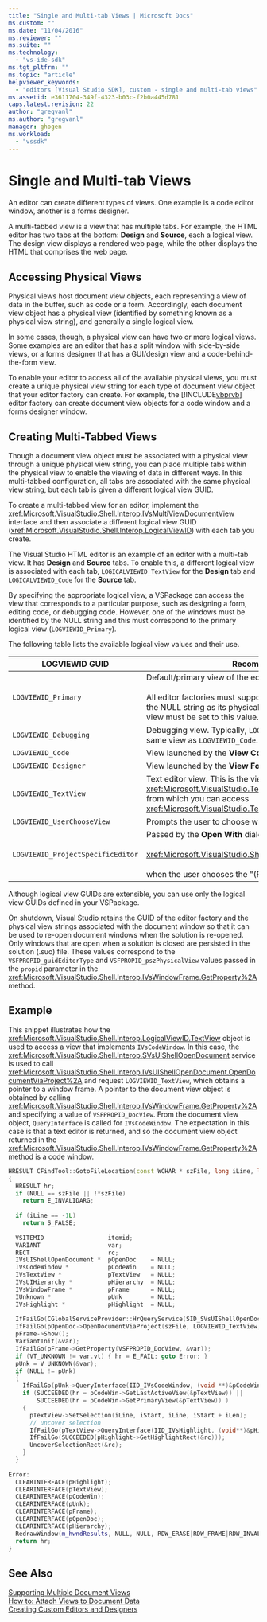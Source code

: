 ```yaml
---
title: "Single and Multi-tab Views | Microsoft Docs"
ms.custom: ""
ms.date: "11/04/2016"
ms.reviewer: ""
ms.suite: ""
ms.technology: 
  - "vs-ide-sdk"
ms.tgt_pltfrm: ""
ms.topic: "article"
helpviewer_keywords: 
  - "editors [Visual Studio SDK], custom - single and multi-tab views"
ms.assetid: e3611704-349f-4323-b03c-f2b0a445d781
caps.latest.revision: 22
author: "gregvanl"
ms.author: "gregvanl"
manager: ghogen
ms.workload: 
  - "vssdk"
---
```

# Single and Multi-tab Views
An editor can create different types of views. One example is a code editor window, another is a forms designer.  
  
 A multi-tabbed view is a view that has multiple tabs. For example, the HTML editor has two tabs at the bottom: **Design** and **Source**, each a logical view. The design view displays a rendered web page, while the other displays the HTML that comprises the web page.  
  
## Accessing Physical Views  
 Physical views host document view objects, each representing a view of data in the buffer, such as code or a form. Accordingly, each document view object has a physical view (identified by something known as a physical view string), and generally a single logical view.  
  
 In some cases, though, a physical view can have two or more logical views. Some examples are an editor that has a split window with side-by-side views, or a forms designer that has a GUI/design view and a code-behind-the-form view.  
  
 To enable your editor to access all of the available physical views, you must create a unique physical view string for each type of document view object that your editor factory can create. For example, the [!INCLUDE[vbprvb](../code-quality/includes/vbprvb_md.md)] editor factory can create document view objects for a code window and a forms designer window.  
  
## Creating Multi-Tabbed Views  
 Though a document view object must be associated with a physical view through a unique physical view string, you can place multiple tabs within the physical view to enable the viewing of data in different ways. In this multi-tabbed configuration, all tabs are associated with the same physical view string, but each tab is given a different logical view GUID.  
  
 To create a multi-tabbed view for an editor, implement the <xref:Microsoft.VisualStudio.Shell.Interop.IVsMultiViewDocumentView> interface and then associate a different logical view GUID (<xref:Microsoft.VisualStudio.Shell.Interop.LogicalViewID>) with each tab you create.  
  
 The Visual Studio HTML editor is an example of an editor with a multi-tab view. It has **Design** and **Source** tabs. To enable this, a different logical view is associated with each tab, `LOGICALVIEWID_TextView` for the **Design** tab and `LOGICALVIEWID_Code` for the **Source** tab.  
  
 By specifying the appropriate logical view, a VSPackage can access the view that corresponds to a particular purpose, such as designing a form, editing code, or debugging code. However, one of the windows must be identified by the NULL string and this must correspond to the primary logical view (`LOGVIEWID_Primary`).  
  
 The following table lists the available logical view values and their use.  
  
|LOGVIEWID GUID|Recommended Use|  
|--------------------|---------------------|  
|`LOGVIEWID_Primary`|Default/primary view of the editor factory.<br /><br /> All editor factories must support this value. This view must use the NULL string as its physical view string. At least one logical view must be set to this value.|  
|`LOGVIEWID_Debugging`|Debugging view. Typically, `LOGVIEWID_Debugging` maps to the same view as `LOGVIEWID_Code`.|  
|`LOGVIEWID_Code`|View launched by the **View Code** command.|  
|`LOGVIEWID_Designer`|View launched by the **View Form** command.|  
|`LOGVIEWID_TextView`|Text editor view. This is the view that returns <xref:Microsoft.VisualStudio.TextManager.Interop.IVsCodeWindow>, from which you can access <xref:Microsoft.VisualStudio.TextManager.Interop.IVsTextView>.|  
|`LOGVIEWID_UserChooseView`|Prompts the user to choose which view to use.|  
|`LOGVIEWID_ProjectSpecificEditor`|Passed by the **Open With** dialog box to<br /><br /> <xref:Microsoft.VisualStudio.Shell.Interop.IVsProject.OpenItem%2A><br /><br /> when the user chooses the "(Project default editor)" entry.|  
  
 Although logical view GUIDs are extensible, you can use only the logical view GUIDs defined in your VSPackage.  
  
 On shutdown, Visual Studio retains the GUID of the editor factory and the physical view strings associated with the document window so that it can be used to re-open document windows when the solution is re-opened. Only windows that are open when a solution is closed are persisted in the solution (.suo) file. These values correspond to the `VSFPROPID_guidEditorType` and `VSFPROPID_pszPhysicalView` values passed in the `propid` parameter in the <xref:Microsoft.VisualStudio.Shell.Interop.IVsWindowFrame.GetProperty%2A> method.  
  
## Example  
 This snippet illustrates how the <xref:Microsoft.VisualStudio.Shell.Interop.LogicalViewID.TextView> object is used to access a view that implements `IVsCodeWindow`. In this case, the <xref:Microsoft.VisualStudio.Shell.Interop.SVsUIShellOpenDocument> service is used to call <xref:Microsoft.VisualStudio.Shell.Interop.IVsUIShellOpenDocument.OpenDocumentViaProject%2A> and request `LOGVIEWID_TextView`, which obtains a pointer to a window frame. A pointer to the document view object is obtained by calling <xref:Microsoft.VisualStudio.Shell.Interop.IVsWindowFrame.GetProperty%2A> and specifying a value of `VSFPROPID_DocView`. From the document view object, `QueryInterface` is called for `IVsCodeWindow`. The expectation in this case is that a text editor is returned, and so the document view object returned in the <xref:Microsoft.VisualStudio.Shell.Interop.IVsWindowFrame.GetProperty%2A> method is a code window.  
  
```cpp  
HRESULT CFindTool::GotoFileLocation(const WCHAR * szFile, long iLine, long iStart, long iLen)  
{  
  HRESULT hr;  
  if (NULL == szFile || !*szFile)  
    return E_INVALIDARG;  
  
  if (iLine == -1L)  
    return S_FALSE;  
  
  VSITEMID                  itemid;  
  VARIANT                   var;  
  RECT                      rc;  
  IVsUIShellOpenDocument *  pOpenDoc    = NULL;  
  IVsCodeWindow *           pCodeWin    = NULL;  
  IVsTextView *             pTextView   = NULL;  
  IVsUIHierarchy *          pHierarchy  = NULL;  
  IVsWindowFrame *          pFrame      = NULL;  
  IUnknown *                pUnk        = NULL;  
  IVsHighlight *            pHighlight  = NULL;  
  
  IfFailGo(CGlobalServiceProvider::HrQueryService(SID_SVsUIShellOpenDocument, IID_IVsUIShellOpenDocument, (void **)&pOpenDoc));  
  IfFailGo(pOpenDoc->OpenDocumentViaProject(szFile, LOGVIEWID_TextView, NULL, &pHierarchy, &itemid, &pFrame));  
  pFrame->Show();  
  VariantInit(&var);  
  IfFailGo(pFrame->GetProperty(VSFPROPID_DocView, &var));  
  if (VT_UNKNOWN != var.vt) { hr = E_FAIL; goto Error; }  
  pUnk = V_UNKNOWN(&var);  
  if (NULL != pUnk)  
  {  
    IfFailGo(pUnk->QueryInterface(IID_IVsCodeWindow, (void **)&pCodeWin));  
    if (SUCCEEDED(hr = pCodeWin->GetLastActiveView(&pTextView)) ||  
        SUCCEEDED(hr = pCodeWin->GetPrimaryView(&pTextView)) )  
    {  
      pTextView->SetSelection(iLine, iStart, iLine, iStart + iLen);  
      // uncover selection  
      IfFailGo(pTextView->QueryInterface(IID_IVsHighlight, (void**)&pHighlight));  
      IfFailGo(SUCCEEDED(pHighlight->GetHighlightRect(&rc)));  
      UncoverSelectionRect(&rc);  
    }  
  }  
  
Error:  
  CLEARINTERFACE(pHighlight);  
  CLEARINTERFACE(pTextView);  
  CLEARINTERFACE(pCodeWin);  
  CLEARINTERFACE(pUnk);  
  CLEARINTERFACE(pFrame);  
  CLEARINTERFACE(pOpenDoc);  
  CLEARINTERFACE(pHierarchy);  
  RedrawWindow(m_hwndResults, NULL, NULL, RDW_ERASE|RDW_FRAME|RDW_INVALIDATE|RDW_ALLCHILDREN);  
  return hr;  
}  
```  
  
## See Also  
 [Supporting Multiple Document Views](../extensibility/supporting-multiple-document-views.md)   
 [How to: Attach Views to Document Data](../extensibility/how-to-attach-views-to-document-data.md)   
 [Creating Custom Editors and Designers](../extensibility/creating-custom-editors-and-designers.md)